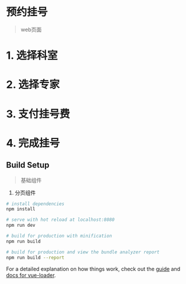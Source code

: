 # 预约挂号

>  web页面
# 1. 选择科室
# 2. 选择专家
# 3. 支付挂号费
# 4. 完成挂号
## Build Setup
> 基础组件
1. 分页组件
``` bash
# install dependencies
npm install

# serve with hot reload at localhost:8080
npm run dev

# build for production with minification
npm run build

# build for production and view the bundle analyzer report
npm run build --report
```

For a detailed explanation on how things work, check out the [guide](http://vuejs-templates.github.io/webpack/) and [docs for vue-loader](http://vuejs.github.io/vue-loader).
